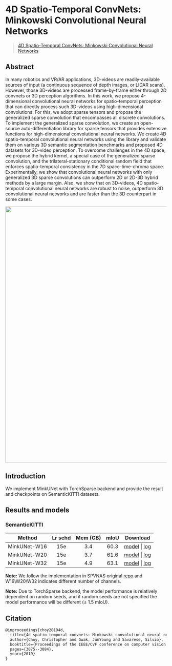 # 4D Spatio-Temporal ConvNets: Minkowski Convolutional Neural Networks

> [4D Spatio-Temporal ConvNets: Minkowski Convolutional Neural Networks](https://arxiv.org/abs/1904.08755)

<!-- [ALGORITHM] -->

## Abstract

In many robotics and VR/AR applications, 3D-videos are readily-available sources of input (a continuous sequence of depth images, or LIDAR scans). However, those 3D-videos are processed frame-by-frame either through 2D convnets or 3D perception algorithms. In this work, we propose 4-dimensional convolutional neural networks for spatio-temporal perception that can directly process such 3D-videos using high-dimensional convolutions. For this, we adopt sparse tensors and propose the generalized sparse convolution that encompasses all discrete convolutions. To implement the generalized sparse convolution, we create an open-source auto-differentiation library for sparse tensors that provides extensive functions for high-dimensional convolutional neural networks. We create 4D spatio-temporal convolutional neural networks using the library and validate them on various 3D semantic segmentation benchmarks and proposed 4D datasets for 3D-video perception. To overcome challenges in the 4D space, we propose the hybrid kernel, a special case of the generalized sparse convolution, and the trilateral-stationary conditional random field that enforces spatio-temporal consistency in the 7D space-time-chroma space. Experimentally, we show that convolutional neural networks with only generalized 3D sparse convolutions can outperform 2D or 2D-3D hybrid methods by a large margin. Also, we show that on 3D-videos, 4D spatio-temporal convolutional neural networks are robust to noise, outperform 3D convolutional neural networks and are faster than the 3D counterpart in some cases.

<div align=center>
<img src="https://user-images.githubusercontent.com/72679458/225243534-cd0ed738-4224-4e7c-bcac-4f4c8d89f3a9.png" width="800"/>
</div>

## Introduction

We implement MinkUNet with TorchSparse backend and provide the result and checkpoints on SemanticKITTI datasets.

## Results and models

### SemanticKITTI

|    Method    | Lr schd | Mem (GB) | mIoU |                                                                                                                                                                          Download                                                                                                                                                                           |
| :----------: | :-----: | :------: | :--: | :---------------------------------------------------------------------------------------------------------------------------------------------------------------------------------------------------------------------------------------------------------------------------------------------------------------------------------------------------------: |
| MinkUNet-W16 |   15e   |   3.4    | 60.3 | [model](https://download.openmmlab.com/mmdetection3d/v1.0.0_models/minkunet/minkunet_w16_8xb2-15e_semantickitti/minkunet_w16_8xb2-15e_semantickitti_20230309_160737-0d8ec25b.pth) \| [log](https://download.openmmlab.com/mmdetection3d/v1.0.0_models/minkunet/minkunet_w16_8xb2-15e_semantickitti/minkunet_w16_8xb2-15e_semantickitti_20230309_160737.log) |
| MinkUNet-W20 |   15e   |   3.7    | 61.6 | [model](https://download.openmmlab.com/mmdetection3d/v1.0.0_models/minkunet/minkunet_w20_8xb2-15e_semantickitti/minkunet_w20_8xb2-15e_semantickitti_20230309_160718-c3b92e6e.pth) \| [log](https://download.openmmlab.com/mmdetection3d/v1.0.0_models/minkunet/minkunet_w20_8xb2-15e_semantickitti/minkunet_w20_8xb2-15e_semantickitti_20230309_160718.log) |
| MinkUNet-W32 |   15e   |   4.9    | 63.1 | [model](https://download.openmmlab.com/mmdetection3d/v1.0.0_models/minkunet/minkunet_w32_8xb2-15e_semantickitti/minkunet_w32_8xb2-15e_semantickitti_20230309_160710-7fa0a6f1.pth) \| [log](https://download.openmmlab.com/mmdetection3d/v1.0.0_models/minkunet/minkunet_w32_8xb2-15e_semantickitti/minkunet_w32_8xb2-15e_semantickitti_20230309_160710.log) |

**Note:** We follow the implementation in SPVNAS original [repo](https://github.com/mit-han-lab/spvnas) and W16\\W20\\W32 indicates different number of channels.

**Note:** Due to TorchSparse backend, the model performance is relatively dependent on random seeds, and if random seeds are not specified the model performance will be different (± 1.5 mIoU).

## Citation

```latex
@inproceedings{choy20194d,
  title={4d spatio-temporal convnets: Minkowski convolutional neural networks},
  author={Choy, Christopher and Gwak, JunYoung and Savarese, Silvio},
  booktitle={Proceedings of the IEEE/CVF conference on computer vision and pattern recognition},
  pages={3075--3084},
  year={2019}
}
```
